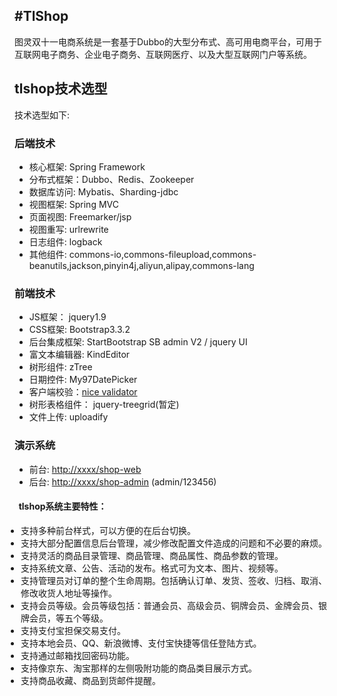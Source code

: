 #TlShop
---

 图灵双十一电商系统是一套基于Dubbo的大型分布式、高可用电商平台，可用于互联网电子商务、企业电子商务、互联网医疗、以及大型互联网门户等系统。
   
## tlshop技术选型
技术选型如下:
### 后端技术
* 核心框架: Spring Framework
* 分布式框架：Dubbo、Redis、Zookeeper
* 数据库访问: Mybatis、Sharding-jdbc
* 视图框架: Spring MVC
* 页面视图: Freemarker/jsp
* 视图重写: urlrewrite
* 日志组件: logback
* 其他组件: commons-io,commons-fileupload,commons-beanutils,jackson,pinyin4j,aliyun,alipay,commons-lang

### 前端技术
* JS框架： jquery1.9
* CSS框架: Bootstrap3.3.2
* 后台集成框架: StartBootstrap SB admin V2 / jquery UI
* 富文本编辑器: KindEditor
* 树形组件: zTree
* 日期控件: My97DatePicker
* 客户端校验：[nice validator](http://niceue.com/validator/)
* 树形表格组件： jquery-treegrid(暂定)
* 文件上传: uploadify

### 演示系统
* 前台: [http://xxxx/shop-web](http://xxx/shop-web)
* 后台: [http://xxxx/shop-admin](http://xxxx/shop-admin) (admin/123456)



<div>
    				<h4 style="font-weight: 400px;"><span class="glyphicon glyphicon-info-sign"></span>&nbsp;&nbsp;tlshop系统主要特性：</h4>
					<ul style="margin-left: 0px;-webkit-padding-start: 10px;">
						<li class="tlshop_item "><span>支持多种前台样式，可以方便的在后台切换。</span></li>
						<li class="tlshop_item "><span>支持大部分配置信息后台管理，减少修改配置文件造成的问题和不必要的麻烦。</span></li>
						<li class="tlshop_item "><span>支持灵活的商品目录管理、商品管理、商品属性、商品参数的管理。</span></li>
						<li class="tlshop_item "><span>支持系统文章、公告、活动的发布。格式可为文本、图片、视频等。</span></li>
						<li class="tlshop_item "><span>支持管理员对订单的整个生命周期。包括确认订单、发货、签收、归档、取消、修改收货人地址等操作。</span></li>
						<li class="tlshop_item "><span>支持会员等级。会员等级包括：普通会员、高级会员、铜牌会员、金牌会员、银牌会员，等五个等级。</span></li>
						<li class="tlshop_item "><span>支持支付宝担保交易支付。</span></li>
						<li class="tlshop_item "><span>支持本地会员、QQ、新浪微博、支付宝快捷等信任登陆方式。</span></li>
						<li class="tlshop_item "><span>支持通过邮箱找回密码功能。</span></li>
						<li class="tlshop_item "><span>支持像京东、淘宝那样的左侧吸附功能的商品类目展示方式。</span></li>
						<li class="tlshop_item "><span>支持商品收藏、商品到货邮件提醒。</span></li>
					</ul>			

</div>
